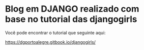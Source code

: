 # Blog em DJANGO realizado com base no tutorial das djangogirls

Você pode encontrar o tutorial que seguinte aqui:

https://dgportoalegre.gitbook.io/djangogirls/